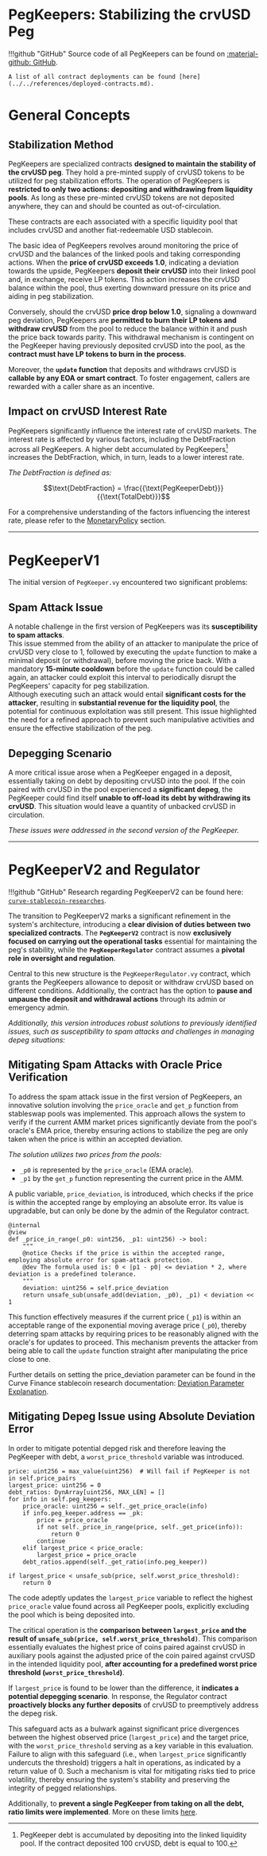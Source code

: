 <h1>PegKeepers: Stabilizing the crvUSD Peg</h1>

!!!github "GitHub"
    Source code of all PegKeepers can be found on [:material-github: GitHub](https://github.com/curvefi/curve-stablecoin/tree/master/contracts/stabilizer).

    A list of all contract deployments can be found [here](../../references/deployed-contracts.md).


# **General Concepts**

## **Stabilization Method**

PegKeepers are specialized contracts **designed to maintain the stability of the crvUSD peg**. They hold a pre-minted supply of crvUSD tokens to be utilized for peg stabilization efforts. The operation of PegKeepers is **restricted to only two actions: depositing and withdrawing from liquidity pools**. As long as these pre-minted crvUSD tokens are not deposited anywhere, they can and should be counted as out-of-circulation.

These contracts are each associated with a specific liquidity pool that includes crvUSD and another fiat-redeemable USD stablecoin.

The basic idea of PegKeepers revolves around monitoring the price of crvUSD and the balances of the linked pools and taking corresponding actions. When the **price of crvUSD exceeds 1.0**, indicating a deviation towards the upside, PegKeepers **deposit their crvUSD** into their linked pool and, in exchange, receive LP tokens. This action increases the crvUSD balance within the pool, thus exerting downward pressure on its price and aiding in peg stabilization.

Conversely, should the crvUSD **price drop below 1.0**, signaling a downward peg deviation, PegKeepers are **permitted to burn their LP tokens and withdraw crvUSD** from the pool to reduce the balance within it and push the price back towards parity. This withdrawal mechanism is contingent on the PegKeeper having previously deposited crvUSD into the pool, as the **contract must have LP tokens to burn in the process**.

Moreover, the **`update` function** that deposits and withdraws crvUSD is **callable by any EOA or smart contract**. To foster engagement, callers are rewarded with a caller share as an incentive.


## **Impact on crvUSD Interest Rate**

PegKeepers significantly influence the interest rate of crvUSD markets. The interest rate is affected by various factors, including the DebtFraction across all PegKeepers. A higher debt accumulated by PegKeepers[^1] increases the DebtFraction, which, in turn, leads to a lower interest rate.

[^1]: PegKeeper debt is accumulated by depositing into the linked liquidity pool. If the contract deposited 100 crvUSD, debt is equal to 100.

*The DebtFraction is defined as:*

$$\text{DebtFraction} = \frac{{\text{PegKeeperDebt}}}{{\text{TotalDebt}}}$$

For a comprehensive understanding of the factors influencing the interest rate, please refer to the [MonetaryPolicy](../monetarypolicy.md#interest-rate) section.


---


# **PegKeeperV1**

The initial version of `PegKeeper.vy` encountered two significant problems:

## **Spam Attack Issue**
A notable challenge in the first version of PegKeepers was its **susceptibility to spam attacks**.  
This issue stemmed from the ability of an attacker to manipulate the price of crvUSD very close to 1, followed by executing the `update` function to make a minimal deposit (or withdrawal), before moving the price back. With a mandatory **15-minute cooldown** before the `update` function could be called again, an attacker could exploit this interval to periodically disrupt the PegKeepers' capacity for peg stabilization.  
Although executing such an attack would entail **significant costs for the attacker**, resulting in **substantial revenue for the liquidity pool**, the potential for continuous exploitation was still present. This issue highlighted the need for a refined approach to prevent such manipulative activities and ensure the effective stabilization of the peg.


## **Depegging Scenario**
A more critical issue arose when a PegKeeper engaged in a deposit, essentially taking on debt by depositing crvUSD into the pool. If the coin paired with crvUSD in the pool experienced a **significant depeg**, the PegKeeper could find itself **unable to off-load its debt by withdrawing its crvUSD**. This situation would leave a quantity of unbacked crvUSD in circulation.

*These issues were addressed in the second version of the PegKeeper.*



---


# **PegKeeperV2 and Regulator**

!!!github "GitHub"
    Research regarding PegKeeperV2 can be found here: [`curve-stablecoin-researches`](https://github.com/curvefi/curve-stablecoin-researches/tree/main/peg_keeper).

The transition to PegKeeperV2 marks a significant refinement in the system's architecture, introducing a **clear division of duties between two specialized contracts**. The **`PegKeeperV2`** contract is now **exclusively focused on carrying out the operational tasks** essential for maintaining the peg's stability, while the **`PegKeeperRegulator`** contract assumes a **pivotal role in oversight and regulation**.

Central to this new structure is the `PegKeeperRegulator.vy` contract, which grants the PegKeepers allowance to deposit or withdraw crvUSD based on different conditions. Additionally, the contract has the option to **pause and unpause the deposit and withdrawal actions** through its admin or emergency admin.

*Additionally, this version introduces robust solutions to previously identified issues, such as susceptibility to spam attacks and challenges in managing depeg situations:*


## **Mitigating Spam Attacks with Oracle Price Verification**

To address the spam attack issue in the first version of PegKeepers, an innovative solution involving the `price_oracle` and `get_p` function from stableswap pools was implemented. This approach allows the system to verify if the current AMM market prices significantly deviate from the pool's oracle's EMA price, thereby ensuring actions to stabilize the peg are only taken when the price is within an accepted deviation.

*The solution utilizes two prices from the pools:*

- `_p0` is represented by the `price_oracle` (EMA oracle).
- `_p1` by the `get_p` function representing the current price in the AMM.

A public variable, `price_deviation`, is introduced, which checks if the price is within the accepted range by employing an absolute error. Its value is upgradable, but can only be done by the admin of the Regulator contract.

```vyper
@internal
@view
def _price_in_range(_p0: uint256, _p1: uint256) -> bool:
    """
    @notice Checks if the price is within the accepted range, employing absolute error for spam-attack protection.
    @dev The formula used is: 0 < |p1 - p0| <= deviation * 2, where deviation is a predefined tolerance.
    """
    deviation: uint256 = self.price_deviation
    return unsafe_sub(unsafe_add(deviation, _p0), _p1) < deviation << 1
```

This function effectively measures if the current price (`_p1`) is within an acceptable range of the exponential moving average price (`_p0`), thereby deterring spam attacks by requiring prices to be reasonably aligned with the oracle's for updates to proceed. This mechanism prevents the attacker from being able to call the `update` function straight after manipulating the price close to one.

Further details on setting the price_deviation parameter can be found in the Curve Finance stablecoin research documentation: [Deviation Parameter Explanation](https://github.com/curvefi/curve-stablecoin-researches/tree/main/peg_keeper#deviation).



## **Mitigating Depeg Issue using Absolute Deviation Error**

In order to mitigate potential depged risk and therefore leaving the PegKeeper with debt, a `worst_price_threshold` variable was introduced.


```vyper
price: uint256 = max_value(uint256)  # Will fail if PegKeeper is not in self.price_pairs
largest_price: uint256 = 0
debt_ratios: DynArray[uint256, MAX_LEN] = []
for info in self.peg_keepers:
    price_oracle: uint256 = self._get_price_oracle(info)
    if info.peg_keeper.address == _pk:
        price = price_oracle
        if not self._price_in_range(price, self._get_price(info)):
            return 0
        continue
    elif largest_price < price_oracle:
        largest_price = price_oracle
    debt_ratios.append(self._get_ratio(info.peg_keeper))

if largest_price < unsafe_sub(price, self.worst_price_threshold):
    return 0
```

The code adeptly updates the `largest_price` variable to reflect the highest `price_oracle` value found across all PegKeeper pools, explicitly excluding the pool which is being deposited into.

The critical operation is the **comparison between `largest_price` and the result of `unsafe_sub(price, self.worst_price_threshold)`**. This comparison essentially evaluates the highest price of coins paired against crvUSD in auxiliary pools against the adjusted price of the coin paired against crvUSD in the intended liquidity pool, **after accounting for a predefined worst price threshold (`worst_price_threshold`)**.

If `largest_price` is found to be lower than the difference, it **indicates a potential depegging scenario**. In response, the Regulator contract **proactively blocks any further deposits** of crvUSD to preemptively address the depeg risk.

This safeguard acts as a bulwark against significant price divergences between the highest observed price (`largest_price`) and the target price, with the `worst_price_threshold` serving as a key variable in this evaluation. Failure to align with this safeguard (i.e., when `largest_price` significantly undercuts the threshold) triggers a halt in operations, as indicated by a return value of 0. Such a mechanism is vital for mitigating risks tied to price volatility, thereby ensuring the system's stability and preserving the integrity of pegged relationships.

Additionally, to **prevent a single PegKeeper from taking on all the debt, ratio limits were implemented**. More on these limits [here](./PegKeeperRegulator.md#providing).